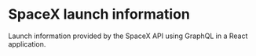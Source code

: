 # SpaceX launch information
Launch information provided by the SpaceX API using GraphQL in a React application.

